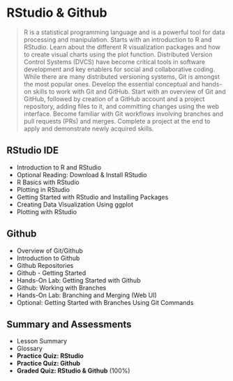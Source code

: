 # RStudio & Github
> R is a statistical programming language and is a powerful tool for data processing and manipulation. Starts with an introduction to R and RStudio. Learn about the different R visualization packages and how to create visual charts using the plot function. Distributed Version Control Systems (DVCS) have become critical tools in software development and key enablers for social and collaborative coding. While there are many distributed versioning systems, Git is amongst the most popular ones. Develop the essential conceptual and hands-on skills to work with Git and GitHub. Start with an overview of Git and GitHub, followed by creation of a GitHub account and a project repository, adding files to it, and committing changes using the web interface. Become familiar with Git workflows involving branches and pull requests (PRs) and merges. Complete a project at the end to apply and demonstrate newly acquired skills.
## RStudio IDE
- Introduction to R and RStudio
- Optional Reading: Download & Install RStudio
- R Basics with RStudio
- Plotting in RStudio
- Getting Started with RStudio and Installing Packages
- Creating Data Visualization Using ggplot
- Plotting with RStudio
## Github
- Overview of Git/Github
- Introduction to Github
- Github Repositories
- Github - Getting Started
- Hands-On Lab: Getting Started with Github
- Github: Working with Branches
- Hands-On Lab: Branching and Merging (Web UI)
- Optional: Getting Started with Branches Using Git Commands
## Summary and Assessments
- Lesson Summary
- Glossary
- **Practice Quiz: RStudio**
- **Practice Quiz: Github**
- **Graded Quiz: RStudio & Github** (100%)
